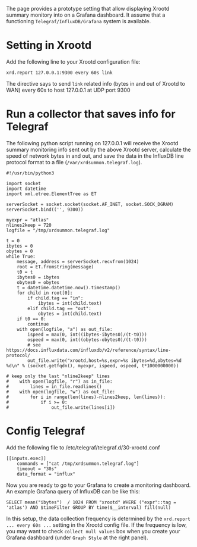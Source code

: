 The page provides a prototype setting that allow displaying Xrootd summary monitory into on a Grafana
dashboard. It assume that a functioning `Telegraf/InfluxDB/Grafana` system is available. 

# Setting in Xrootd

Add the following line to your Xrootd configuration file:
```
xrd.report 127.0.0.1:9300 every 60s link
```
The directive says to send `link` related info (bytes in and out of Xrootd to WAN) every 60s to host 127.0.0.1 
at UDP port 9300

# Run a collector that saves info for Telegraf

The following python script running on 127.0.0.1 will receive the Xrootd summary monitoring info sent out by
the above Xrootd server, calculate the speed of network bytes in and out, and save the data in the 
InfluxDB line protocol format to a file (`/var/xrdsummon.telegraf.log`).
```
#!/usr/bin/python3

import socket
import datetime
import xml.etree.ElementTree as ET

serverSocket = socket.socket(socket.AF_INET, socket.SOCK_DGRAM)
serverSocket.bind(('', 9300))

myexpr = "atlas"
nlines2keep = 720
logfile = "/tmp/xrdsummon.telegraf.log"

t = 0
ibytes = 0
obytes = 0
while True:
    message, address = serverSocket.recvfrom(1024)
    root = ET.fromstring(message)
    t0 = t 
    ibytes0 = ibytes 
    obytes0 = obytes 
    t = datetime.datetime.now().timestamp()
    for child in root[0]:
        if child.tag == "in":
            ibytes = int(child.text)
        elif child.tag == "out":
            obytes = int(child.text)
    if t0 == 0:
        continue
    with open(logfile, "a") as out_file:
        ispeed = max(0, int((ibytes-ibytes0)/(t-t0)))
        ospeed = max(0, int((obytes-obytes0)/(t-t0)))
        # see https://docs.influxdata.com/influxdb/v2/reference/syntax/line-protocol/
        out_file.write("xrootd,host=%s,expr=%s ibytes=%d,obytes=%d %d\n" % (socket.getfqdn(), myexpr, ispeed, ospeed, t*1000000000))

# keep only the last "nline2keep" lines
#    with open(logfile, "r") as in_file:
#        lines = in_file.readlines()
#    with open(logfile, "w") as out_file:
#        for i in range(len(lines)-nlines2keep, len(lines)):
#            if i >= 0:
#                out_file.write(lines[i])
```

# Config Telegraf

Add the following file to /etc/telegraf/telegraf.d/30-xrootd.conf
```
[[inputs.exec]]
    commands = ["cat /tmp/xrdsummon.telegraf.log"]
    timeout = "30s"
    data_format = "influx"
```

Now you are ready to go to your Grafana to create a monitoring dashboard. An example Grafana query of InfluxDB 
can be like this:
```
SELECT mean("ibytes")  / 1024 FROM "xrootd" WHERE ("expr"::tag = 'atlas') AND $timeFilter GROUP BY time($__interval) fill(null)
```

In this setup, the data collection
frequency is determined by the `xrd.report ... every 60s ...` setting in the Xrootd config file. If the frequency
is low, you may want to check `collect null values` box when you create your Grafana dashboard (under 
`Graph Style` at the right panel).


